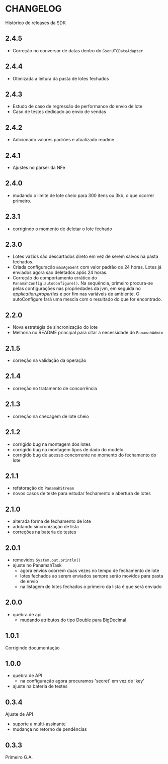 # CHANGELOG

Histórico de releases da SDK

## 2.4.5

- Correção no conversor de datas dentro do `GsonUTCDateAdapter`

## 2.4.4

- Otimizada a leitura da pasta de lotes fechados

## 2.4.3

- Estudo de caso de regressão de performance do envio de lote
- Caso de testes dedicado ao envio de vendas

## 2.4.2

- Adicionado valores padrões e atualizado readme

## 2.4.1

- Ajustes no parser da NFe

## 2.4.0

- mudando o limite de lote cheio para 300 itens ou 3kb, o que ocorrer primeiro.

## 2.3.1

- corrigindo o momento de deletar o lote fechado

## 2.3.0

- Lotes vazios são descartados direto em vez de serem salvos na pasta fechados.
- Criada configuração `maxAgeSent` com valor padrão de 24 horas. Lotes já
  enviados agora sao deletados após 24 horas.
- Correção do comportamento errático do `PanamahConfig.autoConfigure()`.
  Na sequência, primeiro procura-se pelas configurações nas propriedades da
  jvm, em seguida no _application.properties_ e por fim nas variáveis de
  ambiente. O autoConfigure fará uma mescla com o resultado do que for
  encontrado.

## 2.2.0

- Nova estratégia de sincronização do lote
- Melhoria no README principal para citar a necessidade do `PanamahAdmin`

## 2.1.5

- correção na validação da operação

## 2.1.4

- correção no tratamento de concorrência

## 2.1.3

- correção na checagem de lote cheio

## 2.1.2

- corrigido bug na montagem dos lotes
- corrigido bug na montagem tipos de dado do modelo
- corrigido bug de acesso concorrente no momento do fechamento do lote

## 2.1.1

- refatoração do `PanamahStream`
- novos casos de teste para estudar fechamento e abertura de lotes

## 2.1.0

- alterada forma de fechamento de lote
- adotando sincronização de lista
- correções na bateria de testes

## 2.0.1

- removidos `System.out.println()`
- ajuste no PanamahTask
  - agora envios ocorrem duas vezes no tempo de fechamento de lote
  - lotes fechados ao serem enviados sempre serão movidos para pasta de envio
  - na listagem de lotes fechados o primeiro da lista é que será enviado

## 2.0.0

- quebra de api
  - mudando atributos do tipo Double para BigDecimal

## 1.0.1

Corrigindo documentação

## 1.0.0

- quebra de API
  - na configuração agora procuramos 'secret' em vez de 'key'
- ajuste na bateria de testes

## 0.3.4

Ajuste de API

- suporte a multi-assinante
- mudança no retorno de pendências

## 0.3.3

Primeiro G.A.
